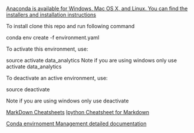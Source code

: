 [Anaconda is available for Windows, Mac OS X, and Linux. You can find the installers and installation instructions ](https://www.continuum.io/downloads)

To install clone this repo and run following command

conda env create -f environment.yaml

To activate this environment, use:


source activate data_analytics
Note if you are using windows only use activate data_analytics


To deactivate an active environment, use:

source deactivate

Note if you are using windows only use deactivate



[MarkDown Cheatsheets](https://github.com/adam-p/markdown-here/wiki/Markdown-Cheatsheet)
[Ipython Cheatsheet for Markdown](https://github.com/adam-p/markdown-here/wiki/Markdown-Cheatsheet)

[ Conda envirnoment Management detailed documentation ](https://conda.io/docs/user-guide/tasks/manage-environments.html)
